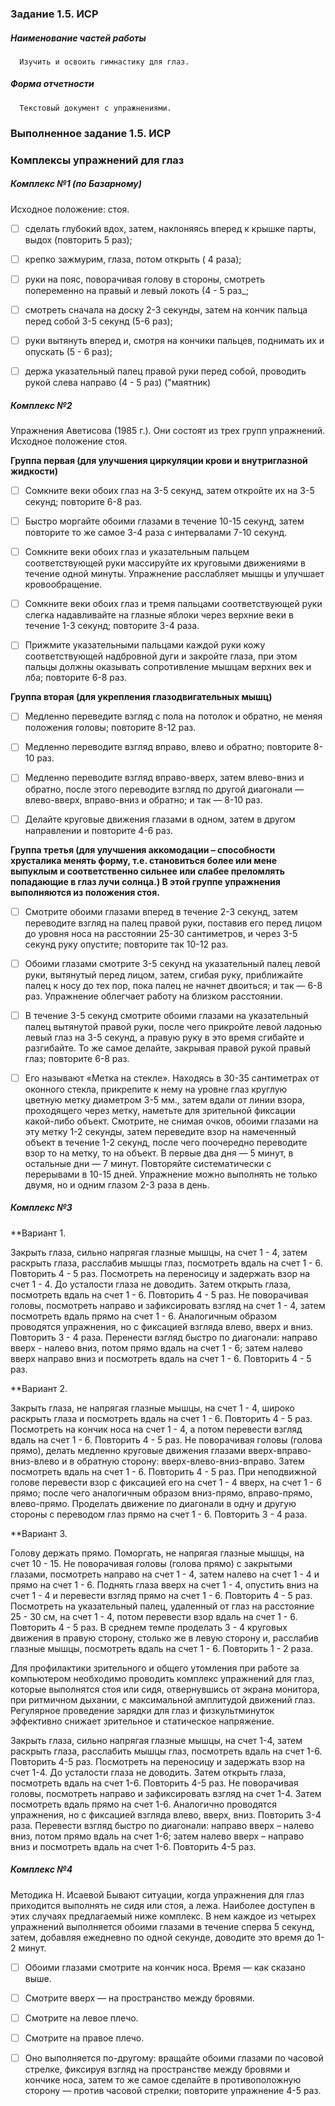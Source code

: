 ### Задание 1.5. ИСР

##### Наименование частей работы
      
      Изучить и освоить гимнастику для глаз.

##### Форма отчетности
      
      Текстовый документ с упражнениями.

### Выполненное задание 1.5. ИСР


### Комплексы упражнений для глаз

##### Комплекс №1 (по Базарному)

Исходное положение: стоя.

- [ ] сделать глубокий вдох, затем, наклоняясь вперед к крышке парты, выдох (повторить 5 раз);

- [ ] крепко зажмурим, глаза, потом открыть ( 4 раза);

- [ ] руки на пояс, поворачивая голову в стороны, смотреть попеременно на правый и левый локоть (4 - 5 раз_;

- [ ] смотреть сначала на доску 2-3 секунды, затем на кончик пальца перед собой 3-5 секунд (5-6 раз);

- [ ] руки вытянуть вперед и, смотря на кончики пальцев, поднимать их и опускать (5 - 6 раз);

- [ ] держа указательный палец правой руки перед собой, проводить рукой слева направо (4 - 5 раз) ("маятник)
 
##### Комплекс №2
 
Упражнения Аветисова (1985 г.). Они состоят из трех групп упражнений. Исходное положение стоя. 

**Группа первая (для улучшения циркуляции крови и внутриглазной жидкости)**

- [ ] Сомкните веки обоих глаз на 3-5 секунд, затем откройте их на 3-5 секунд; повторите 6-8 раз.

- [ ] Быстро моргайте обоими глазами в течение 10-15 секунд, затем повторите то же самое 3-4 раза с интервалами 7-10 секунд.

- [ ] Сомкните веки обоих глаз и указательным пальцем соответствующей руки массируйте их круговыми движениями в течение одной минуты. Упражнение расслабляет мышцы и улучшает кровообращение.

- [ ] Сомкните веки обоих глаз и тремя пальцами соответствующей руки слегка надавливайте на глазные яблоки через верхние веки в течение 1-3 секунд; повторите 3-4 раза.

- [ ] Прижмите указательными пальцами каждой руки кожу соответствующей надбровной дуги и закройте глаза, при этом пальцы должны оказывать сопротивление мышцам верхних век и лба; повторите 6-8 раз.

**Группа вторая (для укрепления глазодвигательных мышц)**

- [ ] Медленно переведите взгляд с пола на потолок и обратно, не меняя положения головы; повторите 8-12 раз.

- [ ] Медленно переводите взгляд вправо, влево и обратно; повторите 8-10 раз.

- [ ] Медленно переводите взгляд вправо-вверх, затем влево-вниз и обратно, после этого переводите взгляд по другой диагонали — влево-вверх, вправо-вниз и обратно; и так — 8-10 раз.

- [ ] Делайте круговые движения глазами в одном, затем в другом направлении и повторите 4-6 раз.


**Группа третья (для улучшения аккомодации – способности хрусталика менять форму, т.е. становиться более или мене выпуклым и соответственно сильнее или слабее преломлять попадающие в глаз лучи солнца.) В этой группе упражнения выполняются из положения стоя.**

- [ ] Смотрите обоими глазами вперед в течение 2-3 секунд, затем переводите взгляд на палец правой руки, поставив его перед лицом до уровня носа на расстоянии 25-30 сантиметров, и через 3-5 секунд руку опустите; повторите так 10-12 раз.

- [ ] Обоими глазами смотрите 3-5 секунд на указательный палец левой руки, вытянутый перед лицом, затем, сгибая руку, приближайте палец к носу до тех пор, пока палец не начнет двоиться; и так — 6-8 раз. Упражнение облегчает работу на близком расстоянии.

- [ ] В течение 3-5 секунд смотрите обоими глазами на указательный палец вытянутой правой руки, после чего прикройте левой ладонью левый глаз на 3-5 секунд, а правую руку в это время сгибайте и разгибайте. То же самое делайте, закрывая правой рукой правый глаз; повторите 6-8 раз.

- [ ] Его называют «Метка на стекле». Находясь в 30-35 сантиметрах от оконного стекла, прикрепите к нему на уровне глаз круглую цветную метку диаметром 3-5 мм., затем вдали от линии взора, проходящего через метку, наметьте для зрительной фиксации какой-либо объект. Смотрите, не снимая очков, обоими глазами на эту метку 1-2 секунды, затем переведите взор на намеченный объект в течение 1-2 секунд, после чего поочередно переводите взор то на метку, то на объект. В первые два дня — 5 минут, в остальные дни — 7 минут. Повторяйте систематически с перерывами в 10-15 дней. Упражнение можно выполнять не только двумя, но и одним глазом 2-3 раза в день.


##### Комплекс №3 

**Вариант 1.

Закрыть глаза, сильно напрягая глазные мышцы, на счет 1 - 4, затем раскрыть глаза, расслабив мышцы глаз, посмотреть вдаль на счет 1 - 6. Повторить 4 - 5 раз.
Посмотреть на переносицу и задержать взор на счет 1 - 4. До усталости глаза не доводить. Затем открыть глаза, посмотреть вдаль на счет 1 - 6. Повторить 4 - 5 раз.
Не поворачивая головы, посмотреть направо и зафиксировать взгляд на счет 1 - 4, затем посмотреть вдаль прямо на счет 1 - 6. Аналогичным образом проводятся упражнения, но с фиксацией взгляда влево, вверх и вниз. Повторить 3 - 4 раза.
Перенести взгляд быстро по диагонали: направо вверх - налево вниз, потом прямо вдаль на счет 1 - 6; затем налево вверх направо вниз и посмотреть вдаль на счет 1 - 6. Повторить 4 - 5 раз.

**Вариант 2.

Закрыть глаза, не напрягая глазные мышцы, на счет 1 - 4, широко раскрыть глаза и посмотреть вдаль на счет 1 - 6. Повторить 4 - 5 раз.
Посмотреть на кончик носа на счет 1 - 4, а потом перевести взгляд вдаль на счет 1 - 6. Повторить 4 - 5 раз.
Не поворачивая головы (голова прямо), делать медленно круговые движения глазами вверх-вправо-вниз-влево и в обратную сторону: вверх-влево-вниз-вправо. Затем посмотреть вдаль на счет 1 - 6. Повторить 4 - 5 раз.
При неподвижной голове перевести взор с фиксацией его на счет 1 - 4 вверх, на счет 1 - 6 прямо; после чего аналогичным образом вниз-прямо, вправо-прямо, влево-прямо. Проделать движение по диагонали в одну и другую стороны с переводом глаз прямо на счет 1 - 6. Повторить 3 - 4 раза.

**Вариант 3.

Голову держать прямо. Поморгать, не напрягая глазные мышцы, на счет 10 - 15.
Не поворачивая головы (голова прямо) с закрытыми глазами, посмотреть направо на счет 1 - 4, затем налево на счет 1 - 4 и прямо на счет 1 - 6. Поднять глаза вверх на счет 1 - 4, опустить вниз на счет 1 - 4 и перевести взгляд прямо на счет 1 - 6. Повторить 4 - 5 раз.
Посмотреть на указательный палец, удаленный от глаз на расстояние 25 - 30 см, на счет 1 - 4, потом перевести взор вдаль на счет 1 - 6. Повторить 4 - 5 раз.
В среднем темпе проделать 3 - 4 круговых движения в правую сторону, столько же в левую сторону и, расслабив глазные мышцы, посмотреть вдаль на счет 1 - 6. Повторить 1 - 2 раза.
 

Для профилактики зрительного и общего утомления при работе за компьютером необходимо проводить комплекс упражнений для глаз, которые выполнятся стоя или сидя, отвернувшись от экрана монитора, при ритмичном дыхании, с максимальной амплитудой движений глаз. Регулярное проведение зарядки для глаз и физкультминуток эффективно снижает зрительное и статическое напряжение.

Закрыть глаза, сильно напрягая глазные мышцы, на счет 1-4, затем раскрыть глаза, расслабить мышцы глаз, посмотреть вдаль на счет 1-6. Повторить 4-5 раз.
Посмотреть на переносицу и задержать взор на счет 1-4. До усталости глаза не доводить. Затем открыть глаза, посмотреть вдаль на счет 1-6. Повторить 4-5 раз.
Не поворачивая головы, посмотреть направо и зафиксировать взгляд на счет 1-4. Затем посмотреть вдаль прямо на счет 1-6. Аналогично проводятся упражнения, но с фиксацией взгляда влево, вверх, вниз. Повторить 3-4 раза.
Перевести взгляд быстро по диагонали: направо вверх – налево вниз, потом прямо вдаль на счет 1-6; затем налево вверх – направо вниз и посмотреть вдаль на счет 1-6. Повторить 4-5 раз.
 
##### Комплекс №4
Методика Н. Исаевой
Бывают ситуации, когда упражнения для глаз приходится выполнять не сидя или стоя, а лежа. Наиболее доступен в этих случаях предлагаемый ниже комплекс. В нем каждое из четырех упражнений выполняется обоими глазами в течение сперва 5 секунд, затем, добавляя ежедневно по одной секунде, доводите это время до 1-2 минут.

- [ ] Обоими глазами смотрите на кончик носа. Время — как сказано выше.

- [ ] Смотрите вверх — на пространство между бровями.

- [ ] Смотрите на левое плечо.

- [ ] Смотрите на правое плечо.

- [ ] Оно выполняется по-другому: вращайте обоими глазами по часовой стрелке, фиксируя взгляд на пространстве между бровями и кончике носа, затем то же самое сделайте в противоположную сторону — против часовой стрелки; повторите упражнение 4-5 раз.

